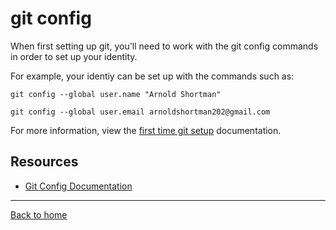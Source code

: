 # git config
When first setting up git, you'll need to work with the git config commands in order to set up your identity.

For example, your identiy can be set up with the commands such as:
```
git config --global user.name "Arnold Shortman"

git config --global user.email arnoldshortman202@gmail.com
```  
For more information, view the [first time git setup](https://git-scm.com/book/en/v2/Getting-Started-First-Time-Git-Setup) documentation.

## Resources
- [Git Config Documentation](https://git-scm.com/docs/git-config)

---

[Back to home](../README.md)